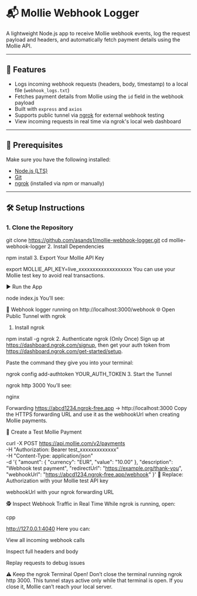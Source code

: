 # 📬 Mollie Webhook Logger

A lightweight Node.js app to receive Mollie webhook events, log the request payload and headers, and automatically fetch payment details using the Mollie API.

---

## 🚀 Features

- Logs incoming webhook requests (headers, body, timestamp) to a local file (`webhook_logs.txt`)
- Fetches payment details from Mollie using the `id` field in the webhook payload
- Built with `express` and `axios`
- Supports public tunnel via [ngrok](https://ngrok.com/) for external webhook testing
- View incoming requests in real time via ngrok's local web dashboard

---

## 🧱 Prerequisites

Make sure you have the following installed:

- [Node.js (LTS)](https://nodejs.org)
- [Git](https://git-scm.com)
- [ngrok](https://ngrok.com/) (installed via npm or manually)

---

## 🛠 Setup Instructions

### 1. Clone the Repository

git clone https://github.com/asands1/mollie-webhook-logger.git
cd mollie-webhook-logger
2. Install Dependencies

npm install
3. Export Your Mollie API Key

export MOLLIE_API_KEY=live_xxxxxxxxxxxxxxxxxxx
You can use your Mollie test key to avoid real transactions.

▶️ Run the App

node index.js
You’ll see:


🚀 Webhook logger running on http://localhost:3000/webhook
🌐 Open Public Tunnel with ngrok
1. Install ngrok

npm install -g ngrok
2. Authenticate ngrok (Only Once)
Sign up at https://dashboard.ngrok.com/signup, then get your auth token from https://dashboard.ngrok.com/get-started/setup.

Paste the command they give you into your terminal:

ngrok config add-authtoken YOUR_AUTH_TOKEN
3. Start the Tunnel

ngrok http 3000
You’ll see:

nginx

Forwarding    https://abcd1234.ngrok-free.app -> http://localhost:3000
Copy the HTTPS forwarding URL and use it as the webhookUrl when creating Mollie payments.

🔁 Create a Test Mollie Payment

curl -X POST https://api.mollie.com/v2/payments \
  -H "Authorization: Bearer test_xxxxxxxxxxxxx" \
  -H "Content-Type: application/json" \
  -d '{
    "amount": {
      "currency": "EUR",
      "value": "10.00"
    },
    "description": "Webhook test payment",
    "redirectUrl": "https://example.org/thank-you",
    "webhookUrl": "https://abcd1234.ngrok-free.app/webhook"
  }'
🔄 Replace:
Authorization with your Mollie test API key

webhookUrl with your ngrok forwarding URL

🕵️ Inspect Webhook Traffic in Real Time
While ngrok is running, open:

cpp

http://127.0.0.1:4040
Here you can:

View all incoming webhook calls

Inspect full headers and body

Replay requests to debug issues

⚠️ Keep the ngrok Terminal Open!
Don’t close the terminal running ngrok http 3000.
This tunnel stays active only while that terminal is open. If you close it, Mollie can’t reach your local server.


